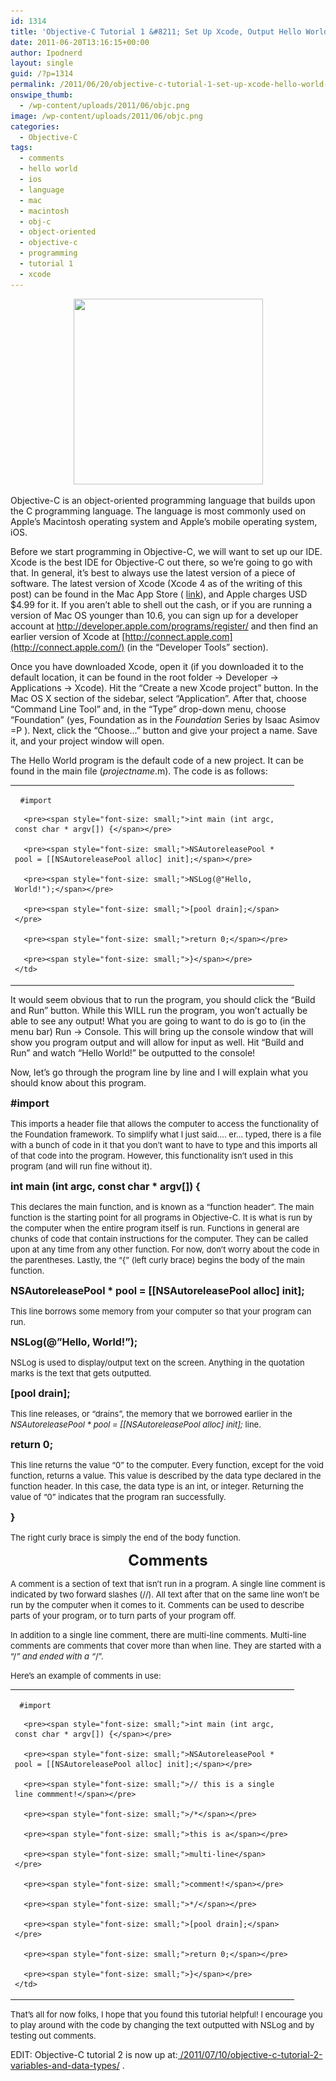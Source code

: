 ```yaml
---
id: 1314
title: 'Objective-C Tutorial 1 &#8211; Set Up Xcode, Output Hello World!, And Make Comments'
date: 2011-06-20T13:16:15+00:00
author: Ipodnerd
layout: single
guid: /?p=1314
permalink: /2011/06/20/objective-c-tutorial-1-set-up-xcode-hello-world-and-comments/
onswipe_thumb:
  - /wp-content/uploads/2011/06/objc.png
image: /wp-content/uploads/2011/06/objc.png
categories:
  - Objective-C
tags:
  - comments
  - hello world
  - ios
  - language
  - mac
  - macintosh
  - obj-c
  - object-oriented
  - objective-c
  - programming
  - tutorial 1
  - xcode
---
```

<p style="text-align: center;">
  <a href="/wp-content/uploads/2011/06/objc.png"><img class="aligncenter size-full wp-image-1340" title="objc" src="/wp-content/uploads/2011/06/objc.png" alt="" width="303" height="297" srcset="/wp-content/uploads/2011/06/objc.png 303w, /wp-content/uploads/2011/06/objc-300x294.png 300w, /wp-content/uploads/2011/06/objc-30x30.png 30w, /wp-content/uploads/2011/06/objc-45x45.png 45w, /wp-content/uploads/2011/06/objc-180x176.png 180w" sizes="(max-width: 303px) 100vw, 303px" /></a>
</p>

Objective-C is an object-oriented programming language that builds upon the C programming language. The language is most commonly used on Apple&#8217;s Macintosh operating system and Apple&#8217;s mobile operating system, iOS.

Before we start programming in Objective-C, we will want to set up our IDE. Xcode is the best IDE for Objective-C out there, so we&#8217;re going to go with that. In general, it&#8217;s best to always use the latest version of a piece of software. The latest version of Xcode (Xcode 4 as of the writing of this post) can be found in the Mac App Store ( <a title="http://itunes.apple.com/app/xcode/id422352214" href="http://itunes.apple.com/app/xcode/id422352214" target="_blank">link</a>), and Apple charges USD $4.99 for it. If you aren&#8217;t able to shell out the cash, or if you are running a version of Mac OS younger than 10.6, you can sign up for a developer account at <a title="http://developer.apple.com/programs/register/" href="http://developer.apple.com/programs/register/" target="_blank">http://developer.apple.com/programs/register/</a> and then find an earlier version of Xcode at [http://connect.apple.com](http://connect.apple.com/) (in the &#8220;Developer Tools&#8221; section).

Once you have downloaded Xcode, open it (if you downloaded it to the default location, it can be found in the root folder -> Developer -> Applications -> Xcode). Hit the &#8220;Create a new Xcode project&#8221; button. In the Mac OS X section of the sidebar, select &#8220;Application&#8221;. After that, choose &#8220;Command Line Tool&#8221; and, in the &#8220;Type&#8221; drop-down menu, choose &#8220;Foundation&#8221; (yes, Foundation as in the _Foundation_ Series by Isaac Asimov =P ). Next, click the &#8220;Choose&#8230;&#8221; button and give your project a name. Save it, and your project window will open.

The Hello World program is the default code of a new project. It can be found in the main file (_projectname_.m). The code is as follows:

<table style="width: 90%;" border="0" align="center">
  <tr>
    <td>
      <pre> <span style="font-size: small;">#import </span></pre>
      
      <pre><span style="font-size: small;">int main (int argc, const char * argv[]) {</span></pre>
      
      <pre><span style="font-size: small;">NSAutoreleasePool * pool = [[NSAutoreleasePool alloc] init];</span></pre>
      
      <pre><span style="font-size: small;">NSLog(@"Hello, World!");</span></pre>
      
      <pre><span style="font-size: small;">[pool drain];</span></pre>
      
      <pre><span style="font-size: small;">return 0;</span></pre>
      
      <pre><span style="font-size: small;">}</span></pre>
    </td>
  </tr>
</table>

It would seem obvious that to run the program, you should click the &#8220;Build and Run&#8221; button. While this WILL run the program, you won&#8217;t actually be able to see any output! What you are going to want to do is go to (in the menu bar) Run -> Console. This will bring up the console window that will show you program output and will allow for input as well. Hit &#8220;Build and Run&#8221; and watch &#8220;Hello World!&#8221; be outputted to the console!

Now, let&#8217;s go through the program line by line and I will explain what you should know about this program.

**<span style="font-size: medium;">#import </span>**

<span style="font-size: small;">This imports a header file that allows the computer to access the functionality of the Foundation framework. To simplify what I just said&#8230;. er&#8230; typed, there is a file with a bunch of code in it that you don&#8217;t want to have to type and this imports all of that code into the program. However, this functionality isn&#8217;t used in this program (and will run fine without it).</span>

**<span style="font-size: medium;">int main (int argc, const char * argv[]) {</span>**

<span style="font-size: small;">This declares the main function, and is known as a &#8220;function header&#8221;. The main function is the starting point for all programs in Objective-C. It is what is run by the computer when the entire program itself is run. Functions in general are chunks of code that contain instructions for the computer. They can be called upon at any time from any other function. For now, don&#8217;t worry about the code in the parentheses. Lastly, the &#8220;{&#8221; (left curly brace) begins the body of the main function.</span>

**<span style="font-size: medium;">NSAutoreleasePool * pool = [[NSAutoreleasePool alloc] init];</span>**

<span style="font-size: small;">This line borrows some memory from your computer so that your program can run.</span>

**<span style="font-size: medium;">NSLog(@&#8221;Hello, World!&#8221;);</span>**

<span style="font-size: small;">NSLog is used to display/output text on the screen. Anything in the quotation marks is the text that gets outputted.</span>

**<span style="font-size: medium;">[pool drain];</span>**

<span style="font-size: small;">This line releases, or &#8220;drains&#8221;, the memory that we borrowed earlier in the <em>NSAutoreleasePool * pool = [[NSAutoreleasePool alloc] init];</em> line.</span>

**<span style="font-size: medium;">return 0;</span>**

<span style="font-size: small;">This line returns the value &#8220;0&#8221; to the computer. Every function, except for the void function, returns a value. This value is described by the data type declared in the function header. In this case, the data type is an int, or integer. Returning the value of &#8220;0&#8221; indicates that the program ran successfully.</span>

<span style="font-size: medium;"><strong>}</strong></span>

<span style="font-size: small;">The right curly brace is simply the end of the body function.</span>

<p style="text-align: center;">
  <span style="font-size: x-large;"><strong>Comments</strong></span>
</p>

<span style="font-size: small;">A comment is a section of text that isn&#8217;t run in a program. A single line comment is indicated by two forward slashes (//). All text after that on the same line won&#8217;t be run by the computer when it comes to it. Comments can be used to describe parts of your program, or to turn parts of your program off.</span>

<span style="font-size: small;">In addition to a single line comment, there are multi-line comments. Multi-line comments are comments that cover more than when line. They are started with a &#8220;/*&#8221; and ended with a &#8220;*/&#8221;.</span>

<span style="font-size: small;">Here&#8217;s an example of comments in use:</span>

<table style="width: 90%;" border="0" align="center">
  <tr>
    <td>
      <pre><span style="font-size: small;"> #import </span></pre>
      
      <pre><span style="font-size: small;">int main (int argc, const char * argv[]) {</span></pre>
      
      <pre><span style="font-size: small;">NSAutoreleasePool * pool = [[NSAutoreleasePool alloc] init];</span></pre>
      
      <pre><span style="font-size: small;">// this is a single line commment!</span></pre>
      
      <pre><span style="font-size: small;">/*</span></pre>
      
      <pre><span style="font-size: small;">this is a</span></pre>
      
      <pre><span style="font-size: small;">multi-line</span></pre>
      
      <pre><span style="font-size: small;">comment!</span></pre>
      
      <pre><span style="font-size: small;">*/</span></pre>
      
      <pre><span style="font-size: small;">[pool drain];</span></pre>
      
      <pre><span style="font-size: small;">return 0;</span></pre>
      
      <pre><span style="font-size: small;">}</span></pre>
    </td>
  </tr>
</table>

<span style="font-size: small;">That&#8217;s all for now folks, I hope that you found this tutorial helpful! I encourage you to play around with the code by changing the text outputted with NSLog and by testing out comments.</span>

EDIT: Objective-C tutorial 2 is now up at:[ /2011/07/10/objective-c-tutorial-2-variables-and-data-types/](/2011/07/10/objective-c-tutorial-2-variables-and-data-types/ "/2011/07/10/objective-c-tutorial-2-variables-and-data-types/") .
